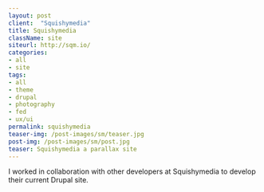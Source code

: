 ```yaml
---
layout: post
client:  "Squishymedia"
title: Squishymedia
className: site
siteurl: http://sqm.io/
categories: 
- all
- site
tags:
- all
- theme
- drupal
- photography
- fed
- ux/ui
permalink: squishymedia
teaser-img: /post-images/sm/teaser.jpg
post-img: /post-images/sm/post.jpg
teaser: Squishymedia a parallax site
---
```

I worked in collaboration with other developers at Squishymedia to develop their current Drupal site.
